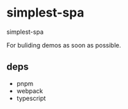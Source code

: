 # simplest-spa
simplest-spa

For buliding demos as soon as possible.

## deps
* pnpm
* webpack
* typescript
